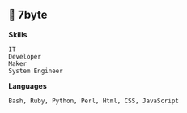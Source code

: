 ## :microscope: 7byte
**Skills**
```
IT
Developer
Maker
System Engineer
```
**Languages**
```
Bash, Ruby, Python, Perl, Html, CSS, JavaScript
```

